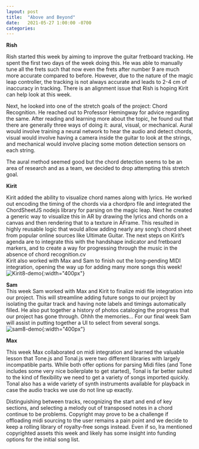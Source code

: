 ```yaml
---
layout: post
title:  "Above and Beyond"
date:   2021-05-27 1:00:00 -0700
categories:
---
```


<b>Rish</b><br/>

 
Rish started this week by aiming to improve the guitar fretboard tracking. He spent the first two days of the week doing this. He was able to manually tune all the frets such that now even the frets after number 9 are much more accurate compared to before. However, due to the nature of the magic leap controller, the tracking is not always accurate and leads to 2-4 cm of inaccuracy in tracking. There is an alignment issue that Rish is hoping Kirit can help look at this week. 

Next, he looked into one of the stretch goals of the project: Chord Recognition. He reached out to Professor Hemingway for advice regarding the same. After reading and learning more about the topic, he found out that there are generally three ways of doing it: aural, visual, or mechanical. 
Aural would involve training a neural network to hear the audio and detect chords, visual would involve having a camera inside the guitar to look at the strings, and mechanical would involve placing some motion detection sensors on each string. 

The aural method seemed good but the chord detection seems to be an area of research and as a team, we decided to drop attempting this stretch goal. 

<b>Kirit</b><br/>


Kirit added the ability to visualize chord names along with lyrics. He worked out encoding the timing of the chords via a chordpro file and integrated the ChordSheetJS nodejs library for parsing on the magic leap. Next he created a generic way to visualize this in AR by drawing the lyrics and chords on a canvas and then rendering that to a texture in AFrame. This resulted in highly reusable logic that would allow adding nearly any song’s chord sheet from popular online sources like Ultimate Guitar. 
The next steps on Kirit’s agenda are to integrate this with the handshape indicator and fretboard markers, and to create a way for progressing through the music in the absence of chord recognition.cv         
Kirit also worked with Max and Sam to finish out the long-pending MIDI integration, opening the way up for adding many more songs this week!
<br/>
![Kirit8-demo](/xrcapstone21sp-team4/images/kirit-week-9.jpeg){:width="400px"}<br/>

<b>Sam</b><br/>
This week Sam worked with Max and Kirit to finalize midi file integration into our project. This will streamline adding future songs to our project by isolating the guitar track and having note labels and timings automatically filled.
He also put together a history of photos cataloging the progress that our project has gone through. Ohhh the memories…
For our final week Sam will assist in putting together a UI to select from several songs. 
<br/>
![sam8-demo](/xrcapstone21sp-team4/images/sa,-week-9.png){:width="400px"}<br/>

<b>Max</b><br/>


This week Max collaborated on midi integration and learned the valuable lesson that Tone.js and Tonal.js were two different libraries with largely incompatible parts. While both offer options for parsing Midi files (and Tone includes some very nice boilerplate to get started), Tonal is far better suited to the kind of flexibility we need to get a variety of songs imported quickly. Tonal also has a wide variety of synth instruments available for playback in case the audio tracks we use do not line up exactly.

Distinguishing between tracks, recognizing the start and end of key sections, and selecting a melody out of transposed notes in a chord continue to be problems. Copyright may prove to be a challenge if offloading midi sourcing to the user remains a pain point and we decide to keep a rolling library of royalty-free songs instead. Even if so, Ira mentioned copyrighted assets this week and likely has some insight into funding options for the initial song list.
